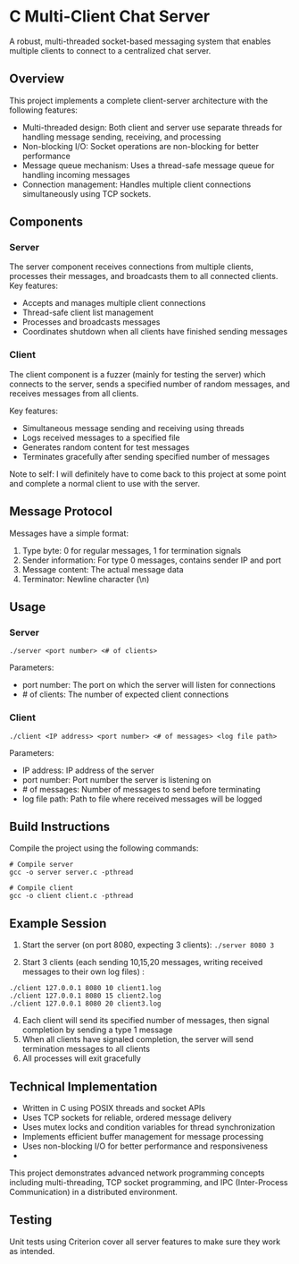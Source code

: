 # C Multi-Client Chat Server
A robust, multi-threaded socket-based messaging system that enables multiple clients to connect to a centralized chat server.

## Overview
This project implements a complete client-server architecture with the following features:
- Multi-threaded design: Both client and server use separate threads for handling message sending, receiving, and processing
- Non-blocking I/O: Socket operations are non-blocking for better performance
- Message queue mechanism: Uses a thread-safe message queue for handling incoming messages
- Connection management: Handles multiple client connections simultaneously using TCP sockets.

## Components
### Server
The server component receives connections from multiple clients, processes their messages, and broadcasts them to all connected clients.
Key features:
- Accepts and manages multiple client connections
- Thread-safe client list management
- Processes and broadcasts messages
- Coordinates shutdown when all clients have finished sending messages
  
### Client
The client component is a fuzzer (mainly for testing the server) which connects to the server, sends a specified number of random messages, and receives messages from all clients.

Key features:
- Simultaneous message sending and receiving using threads
- Logs received messages to a specified file
- Generates random content for test messages
- Terminates gracefully after sending specified number of messages

Note to self: I will definitely have to come back to this project at some point and complete a normal client to use with the server.

## Message Protocol
Messages have a simple format:
1. Type byte: 0 for regular messages, 1 for termination signals
2. Sender information: For type 0 messages, contains sender IP and port
3. Message content: The actual message data
4. Terminator: Newline character (\n)

## Usage
### Server
```./server <port number> <# of clients>```

Parameters:
- port number: The port on which the server will listen for connections
- \# of clients: The number of expected client connections
  
### Client
```./client <IP address> <port number> <# of messages> <log file path>```

Parameters:
- IP address: IP address of the server
- port number: Port number the server is listening on
- \# of messages: Number of messages to send before terminating
- log file path: Path to file where received messages will be logged
  
## Build Instructions
Compile the project using the following commands:
```
# Compile server
gcc -o server server.c -pthread

# Compile client
gcc -o client client.c -pthread
```

## Example Session
1. Start the server (on port 8080, expecting 3 clients):
```./server 8080 3 ```

3. Start 3 clients (each sending 10,15,20 messages, writing received messages to their own log files) :
```
./client 127.0.0.1 8080 10 client1.log
./client 127.0.0.1 8080 15 client2.log
./client 127.0.0.1 8080 20 client3.log
```

4. Each client will send its specified number of messages, then signal completion by sending a type 1 message
5. When all clients have signaled completion, the server will send termination messages to all clients
6. All processes will exit gracefully

## Technical Implementation
- Written in C using POSIX threads and socket APIs
- Uses TCP sockets for reliable, ordered message delivery
- Uses mutex locks and condition variables for thread synchronization
- Implements efficient buffer management for message processing
- Uses non-blocking I/O for better performance and responsiveness
- 
This project demonstrates advanced network programming concepts including multi-threading, TCP socket programming, and IPC (Inter-Process Communication) in a distributed environment.

## Testing
Unit tests using Criterion cover all server features to make sure they work as intended.


